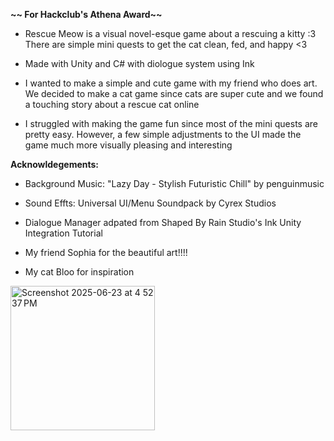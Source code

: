 **~~ For Hackclub's Athena Award~~**

- Rescue Meow is a visual novel-esque game about a rescuing a kitty :3 There are simple mini quests to get the cat clean, fed, and happy <3

- Made with Unity and C# with diologue system using Ink

- I wanted to make a simple and cute game with my friend who does art. We decided to make a cat game since cats are super cute and we found a touching story about a rescue cat online
  
- I struggled with making the game fun since most of the mini quests are pretty easy. However, a few simple adjustments to the UI made the game much more visually pleasing and interesting

**Acknowldegements:**

- Background Music: "Lazy Day - Stylish Futuristic Chill" by penguinmusic

- Sound Effts: Universal UI/Menu Soundpack by Cyrex Studios

- Dialogue Manager adpated from Shaped By Rain Studio's Ink Unity Integration Tutorial

- My friend Sophia for the beautiful art!!!!

- My cat Bloo for inspiration
<img width="231" alt="Screenshot 2025-06-23 at 4 52 37 PM" src="https://github.com/user-attachments/assets/cc435660-d2f5-4ce6-8a77-e65553d72532" />

